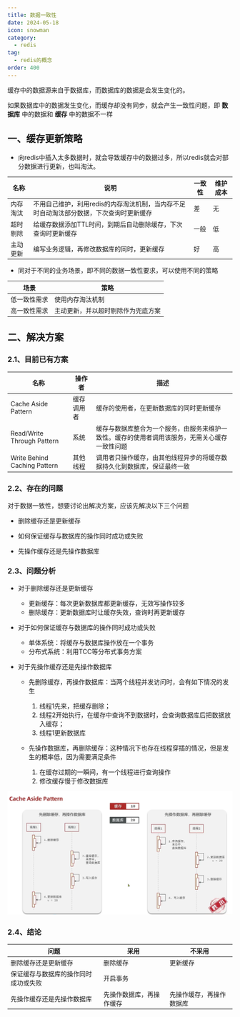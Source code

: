 ```yaml
---
title: 数据一致性
date: 2024-05-18
icon: snowman
category:
  - redis
tag:
  - redis的概念
order: 400
---
```


缓存中的数据源来自于数据库，而数据库的数据是会发生变化的。

如果数据库中的数据发生变化，而缓存却没有同步，就会产生一致性问题，即 **数据库** 中的数据和 **缓存** 中的数据不一样

<!-- more -->

## 一、缓存更新策略

- 向redis中插入太多数据时，就会导致缓存中的数据过多，所以redis就会对部分数据进行更新，也叫淘汰。

名称 | 说明 | 一致性 | 维护成本
-- | -- | -- | --
内存淘汰 | 不用自己维护，利用redis的内存淘汰机制，当内存不足时自动淘汰部分数据，下次查询时更新缓存 | 差 | 无
超时剔除 | 给缓存数据添加TTL时间，到期后自动删除缓存，下次查询时更新缓存 | 一般 | 低
主动更新 | 编写业务逻辑，再修改数据库的同时，更新缓存 | 好 | 高

- 同对于不同的业务场景，即不同的数据一致性要求，可以使用不同的策略

场景 | 策略
-- | --
低一致性需求 | 使用内存淘汰机制
高一致性需求 | 主动更新，并以超时剔除作为兜底方案

## 二、解决方案

### 2.1、目前已有方案

名称 | 操作者 | 描述
-- | -- | --
Cache Aside Pattern | 缓存调用者 | 缓存的使用者，在更新数据库的同时更新缓存
Read/Write Through Pattern | 系统 | 缓存与数据库整合为一个服务，由服务来维护一致性。缓存的使用者调用该服务，无需关心缓存一致性问题
Write Behind Caching Pattern | 其他线程 | 调用者只操作缓存，由其他线程异步的将缓存数据持久化到数据库，保证最终一致

### 2.2、存在的问题

对于数据一致性，想要讨论出解决方案，应该先解决以下三个问题

- 删除缓存还是更新缓存

- 如何保证缓存与数据库的操作同时成功或失败

- 先操作缓存还是先操作数据库

### 2.3、问题分析

- 对于删除缓存还是更新缓存
  - 更新缓存：每次更新数据库都更新缓存，无效写操作较多
  - 删除缓存：更新数据库时让缓存失效，查询时再更新缓存

- 对于如何保证缓存与数据库的操作同时成功或失败
  - 单体系统：将缓存与数据库操作放在一个事务
  - 分布式系统：利用TCC等分布式事务方案

- 对于先操作缓存还是先操作数据库
  - 先删除缓存，再操作数据库：当两个线程并发访问时，会有如下情况的发生
    1. 线程1先来，把缓存删除；
    2. 线程2开始执行，在缓存中查询不到数据时，会查询数据库后把数据放入缓存；
    3. 线程1更新数据库

  - 先操作数据库，再删除缓存：这种情况下也存在线程穿插的情况，但是发生的概率低，因为需要满足条件
    1. 在缓存过期的一瞬间，有一个线程进行查询操作
    2. 修改缓存慢于修改数据库

![1653323595206](/assets/images/1653323595206.png)

### 2.4、结论

问题 | 采用 | 不采用
-- | -- | --
删除缓存还是更新缓存 | 删除缓存 | 更新缓存
保证缓存与数据库的操作同时成功或失败 | 开启事务 | 
先操作缓存还是先操作数据库 | 先操作数据库，再操作缓存 | 先操作缓存，再操作数据库